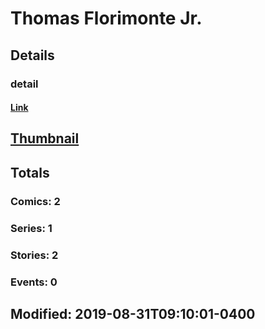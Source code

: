 # Thomas  Florimonte Jr.
## Details
### detail
#### [Link](http://marvel.com/comics/creators/13885/thomas_florimonte_jr.?utm_campaign=apiRef&utm_source=225578a89fc76f3d20fbffda5d17a88d)
## [Thumbnail](http://i.annihil.us/u/prod/marvel/i/mg/b/40/image_not_available.jpg)
## Totals
### Comics: 2
### Series: 1
### Stories: 2
### Events: 0
## Modified: 2019-08-31T09:10:01-0400